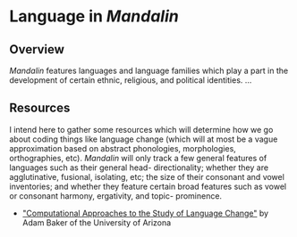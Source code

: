 # Language in *Mandalin*
## Overview
 *Mandalin* features languages and language families which play
 a part in the development of certain ethnic, religious, and
 political identities.
 ...

## Resources
 I intend here to gather some resources which will determine how
 we go about coding things like language change (which will at
 most be a vague approximation based on abstract phonologies,
 morphologies, orthographies, etc). *Mandalin* will only track a
 few general features of languages such as their general head-
 directionality; whether they are agglutinative, fusional,
 isolating, etc; the size of their consonant and vowel
 inventories; and whether they feature certain broad features
 such as vowel or consonant harmony, ergativity, and topic-
 prominence.

* ["Computational Approaches to the Study of Language Change"](https://langev.com/pdf/baker08languageChange.pdf) by Adam Baker of the University of Arizona